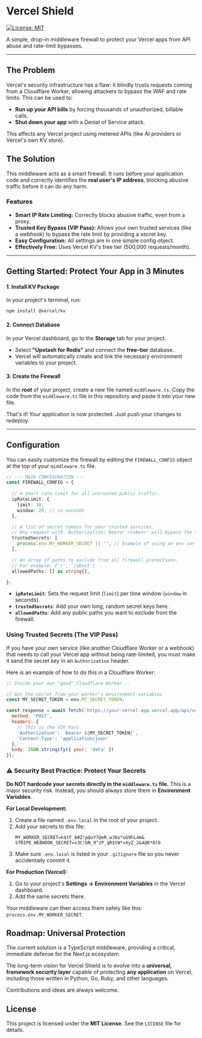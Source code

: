 # Vercel Shield

[![License: MIT](https://img.shields.io/badge/License-MIT-yellow.svg)](https://opensource.org/licenses/MIT)

A simple, drop-in middleware firewall to protect your Vercel apps from API abuse and rate-limit bypasses.

---

## The Problem

Vercel's security infrastructure has a flaw: it blindly trusts requests coming from a Cloudflare Worker, allowing attackers to bypass the WAF and rate limits. This can be used to:

*   **Run up your API bills** by forcing thousands of unauthorized, billable calls.
*   **Shut down your app** with a Denial of Service attack.

This affects any Vercel project using metered APIs (like AI providers or Vercel's own KV store).

## The Solution

This middleware acts as a smart firewall. It runs before your application code and correctly identifies the **real user's IP address**, blocking abusive traffic before it can do any harm.

### Features

*   **Smart IP Rate Limiting:** Correctly blocks abusive traffic, even from a proxy.
*   **Trusted Key Bypass (VIP Pass):** Allows your own trusted services (like a webhook) to bypass the rate limit by providing a secret key.
*   **Easy Configuration:** All settings are in one simple config object.
*   **Effectively Free:** Uses Vercel KV's free tier (500,000 requests/month).

---

## Getting Started: Protect Your App in 3 Minutes

#### 1. Install KV Package

In your project's terminal, run:
```bash
npm install @vercel/kv
```

#### 2. Connect Database

In your Vercel dashboard, go to the **Storage** tab for your project.
*   Select **"Upstash for Redis"** and connect the **free-tier** database.
*   Vercel will automatically create and link the necessary environment variables to your project.

#### 3. Create the Firewall

In the **root** of your project, create a new file named `middleware.ts`. Copy the code from the `middleware.ts` file in this repository and paste it into your new file.

That's it! Your application is now protected. Just push your changes to redeploy.

---

## Configuration

You can easily customize the firewall by editing the `FIREWALL_CONFIG` object at the top of your `middleware.ts` file.

```typescript
// --- MAIN CONFIGURATION ---
const FIREWALL_CONFIG = {
  
  // A smart rate limit for all untrusted public traffic.
  ipRateLimit: {
    limit: 30,
    window: 20, // in seconds
  },

  // A list of secret tokens for your trusted services.
  // Any request with 'Authorization: Bearer <token>' will bypass the IP rate limit.
  trustedSecrets: [
    process.env.MY_WORKER_SECRET || '', // Example of using an env var
  ],

  // An array of paths to exclude from all firewall protections.
  // For example: ['/', '/about']
  allowedPaths: [] as string[], 

};
```
*   **`ipRateLimit`**: Sets the request limit (`limit`) per time window (`window` in seconds).
*   **`trustedSecrets`**: Add your own long, random secret keys here.
*   **`allowedPaths`**: Add any public paths you want to exclude from the firewall.

### Using Trusted Secrets (The VIP Pass)

If you have your own service (like another Cloudflare Worker or a webhook) that needs to call your Vercel app without being rate-limited, you must make it send the secret key in an `Authorization` header.

Here is an example of how to do this in a Cloudflare Worker:

```javascript
// Inside your own "good" Cloudflare Worker...

// Get the secret from your worker's environment variables
const MY_SECRET_TOKEN = env.MY_SECRET_TOKEN;

const response = await fetch('https://your-vercel-app.vercel.app/api/some_endpoint', {
  method: 'POST',
  headers: {
    // This is the VIP Pass
    'Authorization': `Bearer ${MY_SECRET_TOKEN}`,
    'Content-Type': 'application/json'
  },
  body: JSON.stringify({ your: 'data' })
});
```

### ⚠️ Security Best Practice: Protect Your Secrets

**Do NOT hardcode your secrets directly in the `middleware.ts` file.** This is a major security risk. Instead, you should always store them in **Environment Variables**.

**For Local Development:**
1.  Create a file named `.env.local` in the root of your project.
2.  Add your secrets to this file:
    ```
    MY_WORKER_SECRET=k$tF_8#Z!pQvY7@eR_wJ6x*uG9hL4m&
    STRIPE_WEBHOOK_SECRET=s3C!bN_9^zP_qR$tW*vXyZ_2&4@6*8(0
    ```
3.  Make sure `.env.local` is listed in your `.gitignore` file so you never accidentally commit it.

**For Production (Vercel):**
1.  Go to your project's **Settings -> Environment Variables** in the Vercel dashboard.
2.  Add the same secrets there.

Your middleware can then access them safely like this: `process.env.MY_WORKER_SECRET`.

## Roadmap: Universal Protection

The current solution is a TypeScript middleware, providing a critical, immediate defense for the Next.js ecosystem.

The long-term vision for Vercel Shield is to evolve into a **universal, framework security layer** capable of protecting **any application** on Vercel, including those written in Python, Go, Ruby, and other languages.

Contributions and ideas are always welcome.

## License

This project is licensed under the **MIT License**. See the `LICENSE` file for details.
